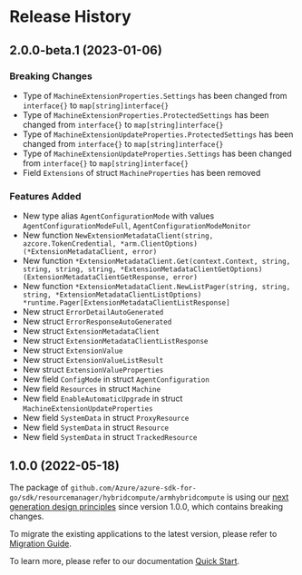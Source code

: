 # Release History

## 2.0.0-beta.1 (2023-01-06)
### Breaking Changes

- Type of `MachineExtensionProperties.Settings` has been changed from `interface{}` to `map[string]interface{}`
- Type of `MachineExtensionProperties.ProtectedSettings` has been changed from `interface{}` to `map[string]interface{}`
- Type of `MachineExtensionUpdateProperties.ProtectedSettings` has been changed from `interface{}` to `map[string]interface{}`
- Type of `MachineExtensionUpdateProperties.Settings` has been changed from `interface{}` to `map[string]interface{}`
- Field `Extensions` of struct `MachineProperties` has been removed

### Features Added

- New type alias `AgentConfigurationMode` with values `AgentConfigurationModeFull`, `AgentConfigurationModeMonitor`
- New function `NewExtensionMetadataClient(string, azcore.TokenCredential, *arm.ClientOptions) (*ExtensionMetadataClient, error)`
- New function `*ExtensionMetadataClient.Get(context.Context, string, string, string, string, *ExtensionMetadataClientGetOptions) (ExtensionMetadataClientGetResponse, error)`
- New function `*ExtensionMetadataClient.NewListPager(string, string, string, *ExtensionMetadataClientListOptions) *runtime.Pager[ExtensionMetadataClientListResponse]`
- New struct `ErrorDetailAutoGenerated`
- New struct `ErrorResponseAutoGenerated`
- New struct `ExtensionMetadataClient`
- New struct `ExtensionMetadataClientListResponse`
- New struct `ExtensionValue`
- New struct `ExtensionValueListResult`
- New struct `ExtensionValueProperties`
- New field `ConfigMode` in struct `AgentConfiguration`
- New field `Resources` in struct `Machine`
- New field `EnableAutomaticUpgrade` in struct `MachineExtensionUpdateProperties`
- New field `SystemData` in struct `ProxyResource`
- New field `SystemData` in struct `Resource`
- New field `SystemData` in struct `TrackedResource`


## 1.0.0 (2022-05-18)

The package of `github.com/Azure/azure-sdk-for-go/sdk/resourcemanager/hybridcompute/armhybridcompute` is using our [next generation design principles](https://azure.github.io/azure-sdk/general_introduction.html) since version 1.0.0, which contains breaking changes.

To migrate the existing applications to the latest version, please refer to [Migration Guide](https://aka.ms/azsdk/go/mgmt/migration).

To learn more, please refer to our documentation [Quick Start](https://aka.ms/azsdk/go/mgmt).